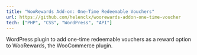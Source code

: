 ```yaml
---
title: "WooRewards Add-on: One-Time Redeemable Vouchers"
url: https://github.com/helenclx/woorewards-addon-one-time-voucher
tech: ["PHP", "CSS", "WordPress", "API"]
---
```


WordPress plugin to add one-time redeemable vouchers as a reward option to WooRewards, the WooCommerce plugin.